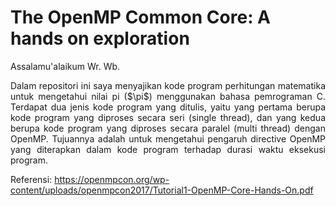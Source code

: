 # The OpenMP Common Core: A hands on exploration
Assalamu'alaikum Wr. Wb.

<p align="justify">Dalam repositori ini saya menyajikan kode program perhitungan matematika untuk mengetahui nilai pi ($\pi$) menggunakan bahasa pemrograman C. Terdapat dua jenis kode program yang ditulis, yaitu yang pertama berupa kode program yang diproses secara seri (single thread), dan yang kedua berupa kode program yang diproses secara paralel (multi thread) dengan OpenMP. Tujuannya adalah untuk mengetahui pengaruh directive OpenMP yang diterapkan dalam kode program terhadap durasi waktu eksekusi program.</p>

Referensi: https://openmpcon.org/wp-content/uploads/openmpcon2017/Tutorial1-OpenMP-Core-Hands-On.pdf
